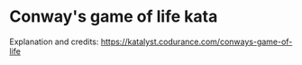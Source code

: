 # Conway's game of life kata

Explanation and credits: https://katalyst.codurance.com/conways-game-of-life
